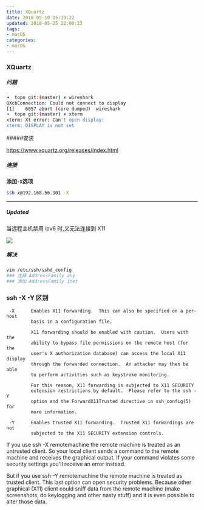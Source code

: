 ```yaml
---
title: XQuartz
date: 2018-05-10 15:19:22
updated: 2018-05-25 22:00:23
tags:
- macOS
categories:
- macOS
---
```


### XQuartz

##### 问题

```bash
➜  topo git:(master) ✗ wireshark
QXcbConnection: Could not connect to display 
[1]    6057 abort (core dumped)  wireshark
➜  topo git:(master) ✗ xterm 
xterm: Xt error: Can't open display: 
xterm: DISPLAY is not set
```

<!--more--> 

#####安装

<https://www.xquartz.org/releases/index.html>

##### 连接

**添加`-X`选项**

```bash
ssh x@192.168.56.101 -X
```

---

##### Updated

当远程主机禁用 ipv6 时,又无法连接到 X11

![](https://ws3.sinaimg.cn/large/006tNc79ly1frnxoqzgfrj30jw0b4wkx.jpg)

##### 解决

```bash
vim /etc/ssh/sshd_config
### 注释 AddressFamily any
### 添加 AddressFamily inet
```

### ssh -X -Y 区别

```
 -X      Enables X11 forwarding.  This can also be specified on a per-host
         basis in a configuration file.

         X11 forwarding should be enabled with caution.  Users with the
         ability to bypass file permissions on the remote host (for the
         user's X authorization database) can access the local X11 display
         through the forwarded connection.  An attacker may then be able
         to perform activities such as keystroke monitoring.

         For this reason, X11 forwarding is subjected to X11 SECURITY
         extension restrictions by default.  Please refer to the ssh -Y
         option and the ForwardX11Trusted directive in ssh_config(5) for
         more information.

 -Y      Enables trusted X11 forwarding.  Trusted X11 forwardings are not
         subjected to the X11 SECURITY extension controls.
```

If you use ssh -X remotemachine the remote machine is treated as an untrusted client. So your local client sends a command to the remote machine and receives the graphical output. If your command violates some security settings you'll receive an error instead.

But if you use ssh -Y remotemachine the remote machine is treated as trusted client. This last option can open security problems. Because other graphical (X11) client could sniff data from the remote machine (make screenshots, do keylogging and other nasty stuff) and it is even possible to alter those data.